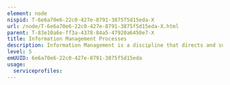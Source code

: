 ```yaml
---
element: node
nispid: T-6e6a70e6-22c0-427e-8791-3875f5d15eda-X
url: /node/T-6e6a70e6-22c0-427e-8791-3875f5d15eda-X.html
parent: T-83e10a6e-ff3a-4378-84a5-47920a6450e7-X
title: Information Management Processes
description: Information Management is a discipline that directs and supports the handling of information throughout its life-cycle ensuring it becomes the right information in the right form and of adequate quality to satisfy the demands of an organisation.
level: 5
emUUID: 6e6a70e6-22c0-427e-8791-3875f5d15eda
usage:
  serviceprofiles:
---
```

